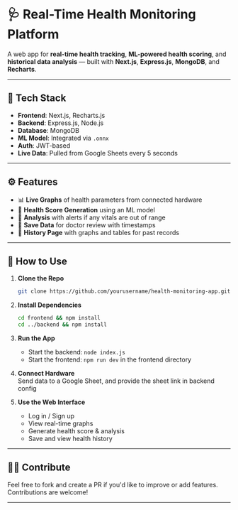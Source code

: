 
# 🩺 Real-Time Health Monitoring Platform

A web app for **real-time health tracking**, **ML-powered health scoring**, and **historical data analysis** — built with **Next.js**, **Express.js**, **MongoDB**, and **Recharts**.

---

## 🔧 Tech Stack

- **Frontend**: Next.js, Recharts.js  
- **Backend**: Express.js, Node.js  
- **Database**: MongoDB  
- **ML Model**: Integrated via `.onnx`  
- **Auth**: JWT-based  
- **Live Data**: Pulled from Google Sheets every 5 seconds

---

## ⚙️ Features

- 📊 **Live Graphs** of health parameters from connected hardware  
- 🤖 **Health Score Generation** using an ML model  
- 📝 **Analysis** with alerts if any vitals are out of range  
- 💾 **Save Data** for doctor review with timestamps  
- 📁 **History Page** with graphs and tables for past records

---

## 🚀 How to Use

1. **Clone the Repo**  
   ```bash
   git clone https://github.com/yourusername/health-monitoring-app.git
   ```

2. **Install Dependencies**  
   ```bash
   cd frontend && npm install  
   cd ../backend && npm install
   ```

3. **Run the App**  
   - Start the backend: `node index.js`  
   - Start the frontend: `npm run dev` in the frontend directory

4. **Connect Hardware**  
   Send data to a Google Sheet, and provide the sheet link in backend config

5. **Use the Web Interface**  
   - Log in / Sign up  
   - View real-time graphs  
   - Generate health score & analysis  
   - Save and view health history

---

## 👨‍💻 Contribute

Feel free to fork and create a PR if you'd like to improve or add features. Contributions are welcome!

---

